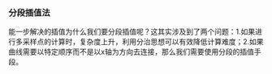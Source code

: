 ### 分段插值法

能一步解决的插值为什么我们要分段插值呢？这其实涉及到了两个问题：1.如果进行多采样点的计算时，复杂度上升，利用分治思想可以有效降低计算难度；2.如果曲线需要以特定顺序而不是以x轴为方向去连接，那么我们需要使用分段的插值手段。
